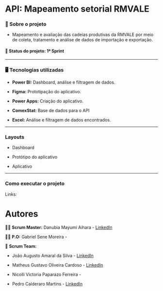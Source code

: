 # API: Mapeamento setorial RMVALE

### :mag_right: Sobre o projeto
- Mapeamento e avaliação das cadeias produtivas da RMVALE por meio de coleta, tratamento e análise de dados de importação e exportação.

#### :memo: Status do projeto: 1ª Sprint
----------------------------------------------------

### :desktop_computer: Tecnologias utilizadas
- **Power BI:** Dashboard, análise e filtragem de dados.

- **Figma:** Prototipação do aplicativo.

- **Power Apps:** Criação do aplicativo.

- **ComexStat:** Base de dados para o API

- **Excel:** Análise e filtragem de dados encontrados.

----------------------------------------------

### Layouts
- Dashboard

- Protótipo do aplicativo

- Aplicativo

--------------------------------------

### Como executar o projeto
Links:



# Autores
:woman_student: **Scrum Master:** Danubia Mayumi Aihara - [LinkedIn](https://www.linkedin.com/in/danubia-mayumi-aihara-74332326b/)

:woman_student: **P.O:** Gabriel Sene Moreira - 

:busts_in_silhouette:	**Scrum Team:**
- João Augusto Amaral da Silva - [LinkedIn](https://www.linkedin.com/in/jo%C3%A3o-augusto-4114b0214)

- Matheus Gustavo Oliveira Cardoso - [LinkedIn](https://www.linkedin.com/in/theuscards)

- Nicolli Victoria Paparazo Ferreira - 

- Pedro Calderaro Martins - [LinkedIn](https://www.linkedin.com/in/pedro-calderaro-175462262/)
